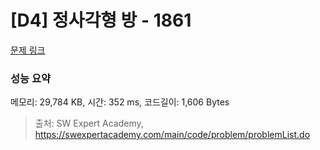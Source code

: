 # [D4] 정사각형 방 - 1861 

[문제 링크](https://swexpertacademy.com/main/code/problem/problemDetail.do?contestProbId=AV5LtJYKDzsDFAXc) 

### 성능 요약

메모리: 29,784 KB, 시간: 352 ms, 코드길이: 1,606 Bytes



> 출처: SW Expert Academy, https://swexpertacademy.com/main/code/problem/problemList.do